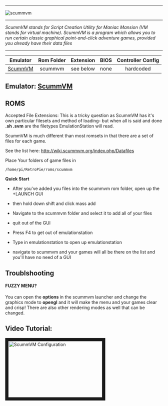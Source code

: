 ***
![scummvm](https://cloud.githubusercontent.com/assets/10035308/12214107/156e1d4a-b645-11e5-886c-a49712b1a312.png)
***
_ScummVM stands for Script Creation Utility for Maniac Mansion (VM stands for virtual machine). ScummVM is a program which allows you to run certain classic graphical point-and-click adventure games, provided you already have their data files_
***

| Emulator | Rom Folder | Extension | BIOS |  Controller Config |
| :---: | :---: | :---: | :---: | :---: |
| [ScummVM](http://scummvm.org/) | scummvm  | see below | none | hardcoded |

## Emulator: [ScummVM](http://scummvm.org/)

## ROMS
Accepted File Extensions: This is a tricky question as ScummVM has it's own particular filesets and method of loading- but when all is said and done **.sh .svm** are the filetypes EmulationStation will read.

ScummVM is much different than most romsets in that there are a set of files for each game. 

See the list here: http://wiki.scummvm.org/index.php/Datafiles

Place Your folders of game files in
```
/home/pi/RetroPie/roms/scummvm
```

**Quick Start**

- After you've added you files into the scummvm rom folder, open up the +LAUNCH GUI

- then hold down shift and click mass add

- Navigate to the scummvm folder and select it to add all of your files

- quit out of the GUI

- Press F4 to get out of emulationstation

- Type in emulationstation to open up emulationstation

- navigate to scummvm and your games will all be there on the list and you'll have no need of a GUI


## Troublshooting

#### FUZZY MENU?

You can open the **options** in the scummvm launcher and change the graphics mode to **opengl** and it will make the menu and your games clear and crisp! There are also other rendering modes as well that can be changed.


## Video Tutorial:

<a href="https://www.youtube.com/watch?v=txdiaZlDUEs" target="_blank"><img src="https://i.ytimg.com/vi_webp/txdiaZlDUEs/mqdefault.webp" 
alt="ScummVM Configuration" width="300" height="180" border="10" /></a>

